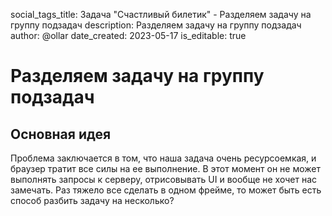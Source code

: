 social_tags_title: Задача "Счастливый билетик" - Разделяем задачу на группу подзадач
description: Разделяем задачу на группу подзадач
author: @ollar
date_created: 2023-05-17
is_editable: true

# Разделяем задачу на группу подзадач

## Основная идея

Проблема заключается в том, что наша задача очень ресурсоемкая, и браузер тратит все силы на ее выполнение. В этот момент он не может выполнять запросы к серверу, отрисовывать UI и вообще не хочет нас замечать. Раз тяжело все сделать в одном фрейме, то может быть есть способ разбить задачу на несколько? 
